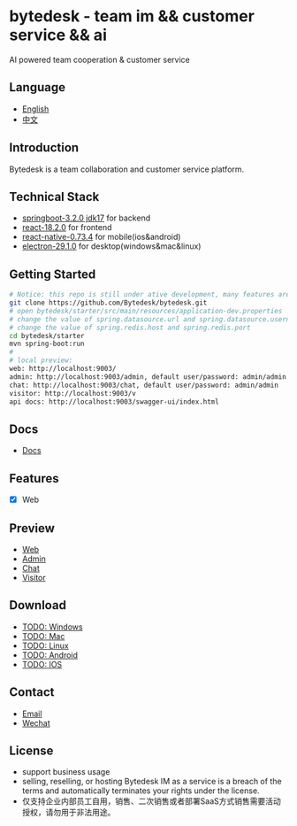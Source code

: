 <!--
 * @Author: jackning 270580156@qq.com
 * @Date: 2024-01-29 16:43:44
 * @LastEditors: jack ning github@bytedesk.com
 * @LastEditTime: 2024-04-01 16:13:38
 * @Description: bytedesk.com https://github.com/Bytedesk/bytedesk
 *   Please be aware of the BSL license restrictions before installing Bytedesk IM –
 *  selling, reselling, or hosting Bytedesk IM as a service is a breach of the terms and automatically terminates your rights under the license.
 *  仅支持企业内部员工自用，严禁用于销售、二次销售或者部署SaaS方式销售
 *  Business Source License 1.1: https://github.com/Bytedesk/bytedesk/blob/main/LICENSE
 *  contact: 270580156@qq.com
 *  联系：270580156@qq.com
 * Copyright (c) 2024 by bytedesk.com, All Rights Reserved.
-->

# bytedesk - team im && customer service && ai

AI powered team cooperation & customer service

## Language

- [English](./README.md)
- [中文](./README.zh.md)

## Introduction

Bytedesk is a team collaboration and customer service platform.

## Technical Stack

- [springboot-3.2.0 jdk17](https://spring.io/projects/spring-boot) for backend
- [react-18.2.0](https://reactjs.org/) for frontend
- [react-native-0.73.4](https://reactnative.dev/) for mobile(ios&android)
- [electron-29.1.0](https://www.electronjs.org/) for desktop(windows&mac&linux)

## Getting Started

```bash
# Notice: this repo is still under ative development, many features are not completed or not stable，the docs are not completed
git clone https://github.com/Bytedesk/bytedesk.git
# open bytedesk/starter/src/main/resources/application-dev.properties
# change the value of spring.datasource.url and spring.datasource.username and spring.datasource.password
# change the value of spring.redis.host and spring.redis.port
cd bytedesk/starter
mvn spring-boot:run
# 
# local preview:
web: http://localhost:9003/
admin: http://localhost:9003/admin, default user/password: admin/admin
chat: http://localhost:9003/chat, default user/password: admin/admin
visitor: http://localhost:9003/v
api docs: http://localhost:9003/swagger-ui/index.html
```

## Docs

- [Docs](https://www.weiyuai.cn/docs/)

## Features

- [x] Web

## Preview

- [Web](https://www.weiyuai.cn/)
- [Admin](https://www.weiyuai.cn/admin)
- [Chat](https://www.weiyuai.cn/chat)
- [Visitor](https://www.weiyuai.cn/v)

## Download

- [TODO: Windows](https://www.weiyuai.cn/download.html)
- [TODO: Mac](https://www.weiyuai.cn/download.html)
- [TODO: Linux](https://www.weiyuai.cn/download.html)
- [TODO: Android](https://www.weiyuai.cn/download.html)
- [TODO: IOS](https://www.weiyuai.cn/download.html)

## Contact

- [Email](mailto:270580156@qq.com)
- [Wechat](./wechat.png)

## License

- support business usage
- selling, reselling, or hosting Bytedesk IM as a service is a breach of the terms and automatically terminates your rights under the license.
- 仅支持企业内部员工自用，销售、二次销售或者部署SaaS方式销售需要活动授权，请勿用于非法用途。
